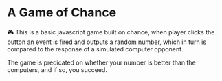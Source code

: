 # A Game of Chance

:video_game: This is a basic javascript game built on chance, when player clicks the button an event is fired and outputs a random number, which in turn is compared to the response of a simulated computer opponent.

The game is predicated on whether your number is better than the computers, and if so, you succeed.
